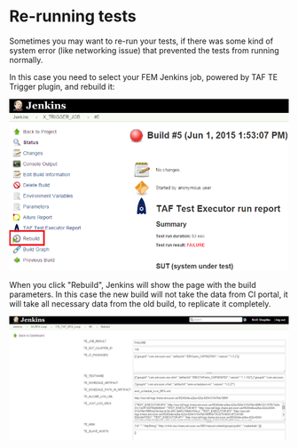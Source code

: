<head>
    <title>Re-running Tests</title>
</head>

# Re-running tests

Sometimes you may want to re-run your tests, if there was some kind of system error
(like networking issue) that prevented the tests from running normally.

In this case you need to select your FEM Jenkins job, powered by TAF TE Trigger plugin,
and rebuild it:

![Rebuild](images/tp_rebuild1.png)

When you click "Rebuild", Jenkins will show the page with the build parameters. In this case
the new build will not take the data from CI portal, it will take all necessary data from the
old build, to replicate it completely.

![Rebuild parameters](images/tp_rebuild2.png)

